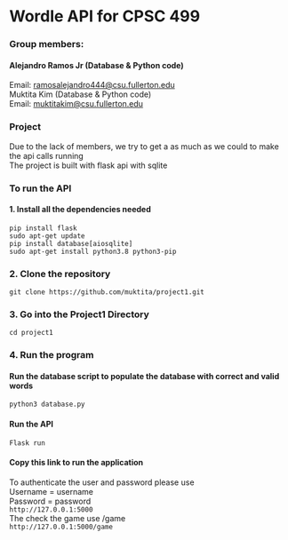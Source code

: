 # Wordle API for CPSC 499
### Group members: <br/> 
#### Alejandro Ramos Jr (Database & Python code) </br>
Email: ramosalejandro444@csu.fullerton.edu </br> 
Muktita Kim (Database & Python code) <br/> 
Email: muktitakim@csu.fullerton.edu </br>

### Project </br>
Due to the lack of members, we try to get a as much as we could to make the api calls running </br>
The project is built with flask api with sqlite </br>

### To run the API
#### 1. Install all the dependencies needed
```pip install flask``` <br/>
```sudo apt-get update``` <br/>
```pip install database[aiosqlite]``` <br/>
```sudo apt-get install python3.8 python3-pip``` <br/>
### 2.  Clone the repository 
``git clone https://github.com/muktita/project1.git ``

### 3. Go into the Project1 Directory 
```cd project1```
### 4. Run the program
#### Run the database script to populate the database with correct and valid words
```python3 database.py```
#### Run the API 
```Flask run```

#### Copy this link to run the application
To authenticate the user and password please use </br>
Username =  username </br>
Password = password </br> 
```http://127.0.0.1:5000```</br>
The check the game use /game </br>
```http://127.0.0.1:5000/game```


